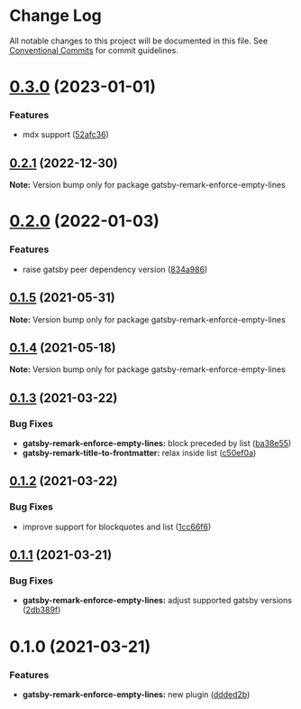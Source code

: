 # Change Log

All notable changes to this project will be documented in this file.
See [Conventional Commits](https://conventionalcommits.org) for commit guidelines.

# [0.3.0](https://github.com/adaltas/remark-gatsby-plugins/compare/gatsby-remark-enforce-empty-lines@0.2.1...gatsby-remark-enforce-empty-lines@0.3.0) (2023-01-01)


### Features

* mdx support ([52afc36](https://github.com/adaltas/remark-gatsby-plugins/commit/52afc36065807a1d137974edd1c032420152b202))





## [0.2.1](https://github.com/adaltas/remark-gatsby-plugins/compare/gatsby-remark-enforce-empty-lines@0.2.0...gatsby-remark-enforce-empty-lines@0.2.1) (2022-12-30)

**Note:** Version bump only for package gatsby-remark-enforce-empty-lines





# [0.2.0](https://github.com/adaltas/remark-gatsby-plugins/compare/gatsby-remark-enforce-empty-lines@0.1.5...gatsby-remark-enforce-empty-lines@0.2.0) (2022-01-03)


### Features

* raise gatsby peer dependency version ([834a986](https://github.com/adaltas/remark-gatsby-plugins/commit/834a986f705084c433954d43917ebc8b335a2f38))





## [0.1.5](https://github.com/adaltas/remark-gatsby-plugins/compare/gatsby-remark-enforce-empty-lines@0.1.4...gatsby-remark-enforce-empty-lines@0.1.5) (2021-05-31)

**Note:** Version bump only for package gatsby-remark-enforce-empty-lines





## [0.1.4](https://github.com/adaltas/remark-gatsby-plugins/compare/gatsby-remark-enforce-empty-lines@0.1.3...gatsby-remark-enforce-empty-lines@0.1.4) (2021-05-18)

**Note:** Version bump only for package gatsby-remark-enforce-empty-lines





## [0.1.3](https://github.com/adaltas/remark-gatsby-plugins/compare/gatsby-remark-enforce-empty-lines@0.1.2...gatsby-remark-enforce-empty-lines@0.1.3) (2021-03-22)


### Bug Fixes

* **gatsby-remark-enforce-empty-lines:** block preceded by list ([ba38e55](https://github.com/adaltas/remark-gatsby-plugins/commit/ba38e55ba03139a504fea942bcdbf57db3f1a455))
* **gatsby-remark-title-to-frontmatter:** relax inside list ([c50ef0a](https://github.com/adaltas/remark-gatsby-plugins/commit/c50ef0a78bc81267a11221c280eb7caf64f0946c))





## [0.1.2](https://github.com/adaltas/remark-gatsby-plugins/compare/gatsby-remark-enforce-empty-lines@0.1.1...gatsby-remark-enforce-empty-lines@0.1.2) (2021-03-22)


### Bug Fixes

* improve support for blockquotes and list ([1cc66f6](https://github.com/adaltas/remark-gatsby-plugins/commit/1cc66f69c9c671046ebdc393751583c32741fdb3))





## [0.1.1](https://github.com/adaltas/remark-gatsby-plugins/compare/gatsby-remark-enforce-empty-lines@0.1.0...gatsby-remark-enforce-empty-lines@0.1.1) (2021-03-21)


### Bug Fixes

* **gatsby-remark-enforce-empty-lines:** adjust supported gatsby versions ([2db389f](https://github.com/adaltas/remark-gatsby-plugins/commit/2db389fb7450588edfeed3a15018d74c8634c112))





# 0.1.0 (2021-03-21)


### Features

* **gatsby-remark-enforce-empty-lines:** new plugin ([ddded2b](https://github.com/adaltas/remark-gatsby-plugins/commit/ddded2be5f545db03eed43a3c6346345d5441a34))
